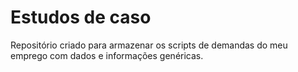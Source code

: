 # Estudos de caso
Repositório criado para armazenar os scripts de demandas do meu emprego com dados e informações genéricas.
